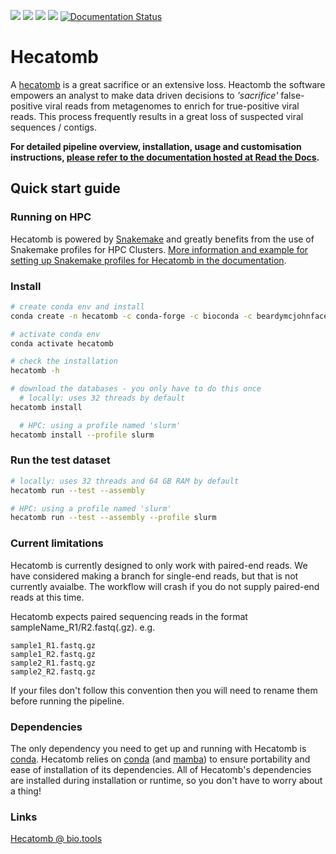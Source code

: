 ![](https://anaconda.org/beardymcjohnface/hecatomb/badges/platforms.svg)
[![](https://anaconda.org/beardymcjohnface/hecatomb/badges/license.svg)](https://opensource.org/licenses/MIT)
[![](https://anaconda.org/beardymcjohnface/hecatomb/badges/installer/conda.svg)](https://anaconda.org/beardymcjohnface/hecatomb)
![](https://anaconda.org/beardymcjohnface/hecatomb/badges/downloads.svg)
[![Documentation Status](https://readthedocs.org/projects/hecatomb/badge/?version=latest)](https://hecatomb.readthedocs.io/en/latest/?badge=latest)

# Hecatomb

A [hecatomb](https://en.wiktionary.org/wiki/hecatomb) is a great sacrifice or an extensive loss. 
Heactomb the software empowers an analyst to make data driven decisions to *'sacrifice'* false-positive viral reads from 
metagenomes to enrich for true-positive viral reads. 
This process frequently results in a great loss of suspected viral sequences / contigs.

**For detailed pipeline overview, installation, usage and customisation instructions,
[please refer to the documentation hosted at Read the Docs](https://hecatomb.readthedocs.io).**

## Quick start guide

### Running on HPC

Hecatomb is powered by [Snakemake](https://snakemake.readthedocs.io/en/stable/#) and greatly benefits from the use of 
Snakemake profiles for HPC Clusters.
[More information and example for setting up Snakemake profiles for Hecatomb in the documentation](https://hecatomb.readthedocs.io/en/latest/advanced/#profiles-for-hpc-clusters).

### Install

```bash
# create conda env and install
conda create -n hecatomb -c conda-forge -c bioconda -c beardymcjohnface hecatomb

# activate conda env
conda activate hecatomb

# check the installation
hecatomb -h

# download the databases - you only have to do this once
  # locally: uses 32 threads by default
hecatomb install

  # HPC: using a profile named 'slurm'
hecatomb install --profile slurm
```

### Run the test dataset

```bash
# locally: uses 32 threads and 64 GB RAM by default
hecatomb run --test --assembly

# HPC: using a profile named 'slurm'
hecatomb run --test --assembly --profile slurm
```

### Current limitations

Hecatomb is currently designed to only work with paired-end reads. 
We have considered making a branch for single-end reads, but that is not currently avaialbe. 
The workflow will crash if you do not supply paired-end reads at this time.

Hecatomb expects paired sequencing reads in the format sampleName_R1/R2.fastq(.gz). e.g. 

```text
sample1_R1.fastq.gz
sample1_R2.fastq.gz
sample2_R1.fastq.gz
sample2_R2.fastq.gz
```

If your files don't follow this convention then you will need to rename them before running the pipeline.

### Dependencies

The only dependency you need to get up and running with Hecatomb is [conda](https://docs.conda.io/en/latest/).
Hecatomb relies on [conda](https://docs.conda.io/en/latest/) (and [mamba](https://github.com/mamba-org/mamba))
to ensure portability and ease of installation of its dependencies.
All of Hecatomb's dependencies are installed during installation or runtime, so you don't have to worry about a thing!

### Links

[Hecatomb @ bio.tools](https://bio.tools/hecatomb)


